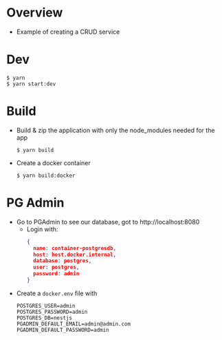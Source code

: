 # Overview
- Example of creating a CRUD service


# Dev
```shell
$ yarn 
$ yarn start:dev
```

# Build
- Build & zip the application with only the node_modules needed for the app
  ```shell
  $ yarn build
  ```
- Create a docker container
  ```shell
  $ yarn build:docker
  ```


# PG Admin
- Go to PGAdmin to see our database, got to http://localhost:8080
  - Login with:
    ```json
    {
      name: container-postgresdb,
      host: host.docker.internal,
      database: postgres,
      user: postgres,
      password: admin
    }
    ```
- Create a `docker.env` file with
  ```shell
  POSTGRES_USER=admin
  POSTGRES_PASSWORD=admin
  POSTGRES_DB=nestjs
  PGADMIN_DEFAULT_EMAIL=admin@admin.com
  PGADMIN_DEFAULT_PASSWORD=admin
  ```


